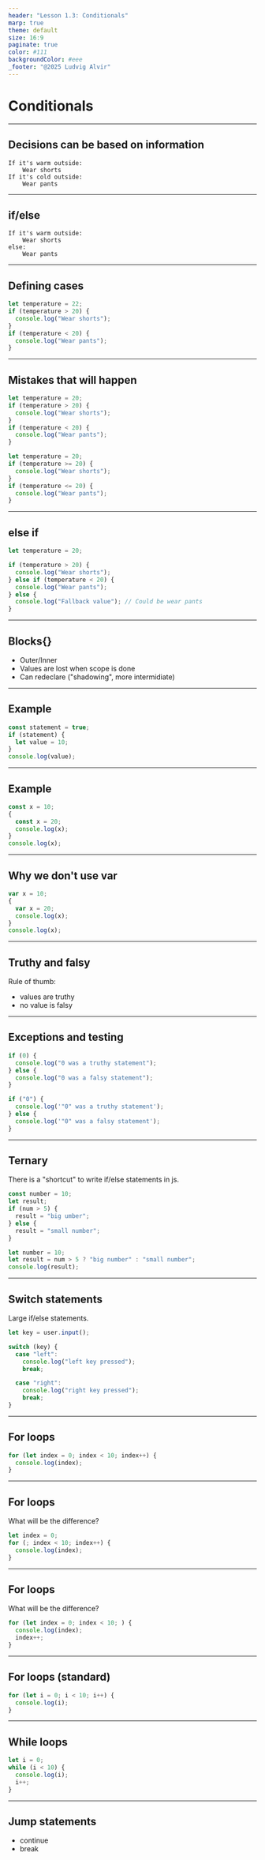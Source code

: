 ```yaml
---
header: "Lesson 1.3: Conditionals"
marp: true
theme: default
size: 16:9
paginate: true
color: #111
backgroundColor: #eee
_footer: "@2025 Ludvig Alvir"
---
```


# Conditionals

---

## Decisions can be based on information

```
If it's warm outside:
    Wear shorts
If it's cold outside:
    Wear pants
```

---

## if/else

```
If it's warm outside:
    Wear shorts
else:
    Wear pants
```

---

## Defining cases

```js
let temperature = 22;
if (temperature > 20) {
  console.log("Wear shorts");
}
if (temperature < 20) {
  console.log("Wear pants");
}
```

---

## Mistakes that will happen

```js
let temperature = 20;
if (temperature > 20) {
  console.log("Wear shorts");
}
if (temperature < 20) {
  console.log("Wear pants");
}
```

```js
let temperature = 20;
if (temperature >= 20) {
  console.log("Wear shorts");
}
if (temperature <= 20) {
  console.log("Wear pants");
}
```

---

## else if

```js
let temperature = 20;

if (temperature > 20) {
  console.log("Wear shorts");
} else if (temperature < 20) {
  console.log("Wear pants");
} else {
  console.log("Fallback value"); // Could be wear pants
}
```

---

## Blocks{}

- Outer/Inner
- Values are lost when scope is done
- Can redeclare ("shadowing", more intermidiate)

---

## Example

```js
const statement = true;
if (statement) {
  let value = 10;
}
console.log(value);
```

---

## Example

```js
const x = 10;
{
  const x = 20;
  console.log(x);
}
console.log(x);
```

---

## Why we don't use var

```js
var x = 10;
{
  var x = 20;
  console.log(x);
}
console.log(x);
```

---

## Truthy and falsy

Rule of thumb:

- values are truthy
- no value is falsy

---

## Exceptions and testing

```js
if (0) {
  console.log("0 was a truthy statement");
} else {
  console.log("0 was a falsy statement");
}

if ("0") {
  console.log('"0" was a truthy statement');
} else {
  console.log('"0" was a falsy statement');
}
```

---

## Ternary

There is a "shortcut" to write if/else statements in js.

```js
const number = 10;
let result;
if (num > 5) {
  result = "big umber";
} else {
  result = "small number";
}
```

```js
let number = 10;
let result = num > 5 ? "big number" : "small number";
console.log(result);
```

---

## Switch statements

Large if/else statements.

```js
let key = user.input();

switch (key) {
  case "left":
    console.log("left key pressed");
    break;

  case "right":
    console.log("right key pressed");
    break;
}
```

---

## For loops

```js
for (let index = 0; index < 10; index++) {
  console.log(index);
}
```

---

## For loops

What will be the difference?

```js
let index = 0;
for (; index < 10; index++) {
  console.log(index);
}
```

---

## For loops

What will be the difference?

```js
for (let index = 0; index < 10; ) {
  console.log(index);
  index++;
}
```

---

## For loops (standard)

```js
for (let i = 0; i < 10; i++) {
  console.log(i);
}
```

---

## While loops

```js
let i = 0;
while (i < 10) {
  console.log(i);
  i++;
}
```

---

## Jump statements

- continue
- break

